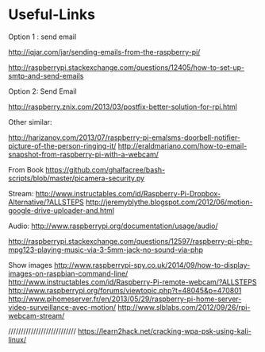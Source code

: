 # Useful-Links
Option 1 : send email

http://iqjar.com/jar/sending-emails-from-the-raspberry-pi/

http://raspberrypi.stackexchange.com/questions/12405/how-to-set-up-smtp-and-send-emails

Option 2: Send Email

http://raspberry.znix.com/2013/03/postfix-better-solution-for-rpi.html

Other similar:

http://harizanov.com/2013/07/raspberry-pi-emalsms-doorbell-notifier-picture-of-the-person-ringing-it/
http://eraldmariano.com/how-to-email-snapshot-from-raspberry-pi-with-a-webcam/

From Book 
https://github.com/ghalfacree/bash-scripts/blob/master/picamera-security.py

Stream:
http://www.instructables.com/id/Raspberry-Pi-Dropbox-Alternative/?ALLSTEPS
http://jeremyblythe.blogspot.com/2012/06/motion-google-drive-uploader-and.html

Audio:
http://www.raspberrypi.org/documentation/usage/audio/

http://raspberrypi.stackexchange.com/questions/12597/raspberry-pi-php-mpg123-playing-music-via-3-5mm-jack-no-sound-via-php


Show images
http://www.raspberrypi-spy.co.uk/2014/09/how-to-display-images-on-raspbian-command-line/
http://www.instructables.com/id/Raspberry-Pi-remote-webcam/?ALLSTEPS
http://www.raspberrypi.org/forums/viewtopic.php?t=48045&p=470801
http://www.pihomeserver.fr/en/2013/05/29/raspberry-pi-home-server-video-surveillance-avec-motion/
http://www.slblabs.com/2012/09/26/rpi-webcam-stream/


///////////////////////////
https://learn2hack.net/cracking-wpa-psk-using-kali-linux/
